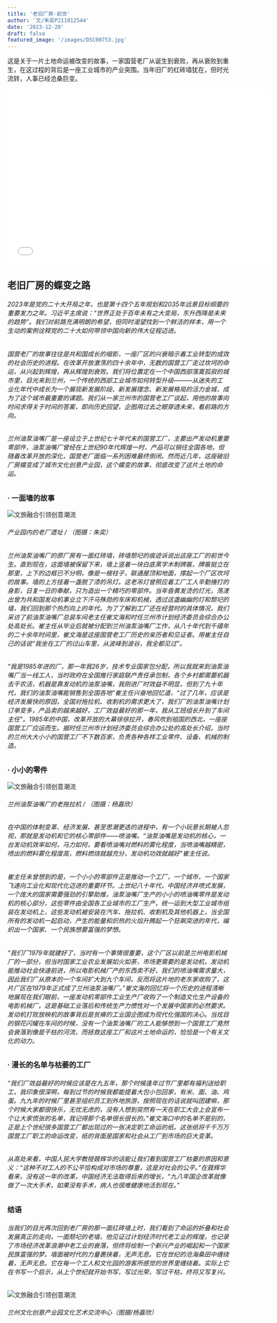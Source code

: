 ```yaml
---
title: '老旧厂房·前世'
author: '文/朱奕P211012544'
date: '2023-12-20'
draft: false
featured_image: '/images/DSC00753.jpg'
---
```


这是关于一片土地命运被改变的故事，一家国营老厂从诞生到衰败，再从衰败到重生，在这过程的背后是一座工业城市的产业突围。当年旧厂的红砖墙犹在，但时光流转，人事已经沧桑巨变。
<iframe src="//player.bilibili.com/player.html?aid=669058884&bvid=BV1oa4y1E7yN&cid=220854408&p=1" scrolling="no" border="0" frameborder="no" framespacing="0" allowfullscreen="true"width="600px" height="400px"> </iframe>

## 老旧厂房的蝶变之路

######  2023年是党的二十大开局之年，也是第十四个五年规划和2035年远景目标纲要的重要发力之年。习近平主席说：“世界正处于百年未有之大变局，东升西降是未来的趋势”。我们对前路充满明朗的希望，但同时渴望找到一个鲜活的样本，用一个生动的案例诠释党的二十大如何带领中国向新的伟大征程迈进。

###### 国营老厂的故事往往是共和国成长的缩影，一座厂区的兴衰暗示着工业转型的成效的社会历史的进程。在改革开放激荡的四十余年中，无数的国营工厂走过坎坷的命运，从兴起到辉煌，再从辉煌到衰败。我们将位置定在一个中国西部落寞孤寂的城市里，目光来到兰州，一个传统的西部工业城市如何转型升级———从迷失的工业化年代中成长为一个展现新发展阶段、新发展理念、新发展格局的活力金城，成为了这个城市最重要的课题。我们从一家兰州市的国营老工厂谈起，用他的故事向时间求得关于时间的答案，即向历史回望，企图用过去之眼穿透未来，看前路的方向。

###### 兰州油泵油嘴厂是一座设立于上世纪七十年代末的国营工厂，主要出产发动机重要零部件，油泵油嘴厂曾经在上世纪90年代辉煌一时，产品可以销往全国各地，但随着改革开放的深化，国营老厂面临一系列困难最终倒闭。然而近几年，这座破旧厂房蝶变成了城市文化创意产业园，这个蝶变的故事，彻底改变了这片土地的命运。

### · 一面墙的故事

![文旅融合引领创意潮流](/images/DSC00750.JPG)
###### 产业园内的老厂遗址 / （图摄：朱奕）

###### 兰州油泵油嘴厂的原厂房有一面红砖墙，砖墙颓圮的痕迹诉说出这座工厂的前世今生。直到现在，这面墙被保留下来，墙上竖着一块白底黑字木制牌匾，牌匾挺立在那里，上下的边框已不分明，像是一根柱子，联通屋顶和地面，撑起一个厂区坎坷的故事。墙的上方挂着一盏脱了漆的吊灯。这老吊灯曾照应着工厂工人辛勤捶打的身影，日复一日的奉献，只为造出一个精巧的零部件。当年昏黄发烫的灯光，荡漾出曾为共和国发动机事业立下汗马殊勋的车床和机械，透过这盏幽幽的灯和颓圮的墙，我们回到那个热烈向上的年代。为了了解到工厂还在经营时的具体情况，我们采访了前油泵油嘴厂总装车间老主任崔文海和时任兰州市计划经济委员会综合办公处高处长。崔主任从毕业后就被分配到兰州油泵油嘴厂工作，从八十年代到千禧年的二十余年时间里，崔文海是这座国营老工厂历史的亲历者和见证者。用崔主任自己的话说“我坐在工厂的过山车里，从波峰到波谷，我全都见过”。

###### “我是1985年进的厂，那一年我26岁，技术专业国家包分配，所以我就来到油泵油嘴厂当一线工人，当时政府在全国推行家庭联产责任承包制，各个乡村都需要机器去干农活，机器是靠发动机的油泵油嘴，我刚进厂时效益不明显，但到了九十年代，我们的油泵油嘴能销售到全国各地”崔主任兴奋地回忆道，“过了几年，应该是经济发展快的原因，全国对拖拉机、收割机的需求更大了，我们厂的油泵油嘴计划订单变多，产品卖的越来越好，工厂效益最好的那一年，我从工班组长升到了车间主任”。1985年的中国，改革开放的大幕徐徐拉开，春风吹到祖国的西北，一座座国营工厂应运而生。据时任兰州市计划经济委员会综合办公处的高处长介绍，当时的兰州大大小小的国营工厂不下数百家，负责各种各样工业零件、设备、机械的制造。

### · 小小的零件
![文旅融合引领创意潮流](/images/DSC00755.JPG)
###### 兰州油泵油嘴厂的老拖拉机 / （图摄：杨嘉欣）
###### 在中国的体制变革、经济发展、甚至思潮更迭的进程中，有一个小玩意长期被人忽视，那就是发动机和它的核心零部件——喷油嘴。“油泵油嘴是发动机的核心，一台发动机效率如何，马力如何，要看喷油嘴对燃料的雾化程度，当喷油嘴越精密，喷出的燃料雾化程度高，燃料燃烧就越充分，发动机功效就越好”崔主任说。
###### 崔主任未曾想到的是，一个小小的零部件正是推动一个工厂，一个城市，一个国家飞速向工业化和现代化迈进的重要环节。上世纪八十年代，中国经济井喷式发展，一个庞大的国家需要强劲的引擎助推，油泵油嘴厂生产的小小的喷油嘴零件是发动机的核心部分，这些零件由全国各工业城市的工厂生产，统一运到大型工业城市组装在发动机上，这些发动机被安装在汽车、拖拉机、收割机及其他机器上，当全国所有的发动机一起启动，产生的能量和炽热的火焰升腾起一个狂飙突进的年代，编织出一个国家、一个民族想要富强的梦想。
###### “我们厂1979年就建好了，当时有一个事情很重要，这个厂区以前是兰州电影机械厂的一部分，但当时国家工业农业发展如火如荼，市场更需要的是发动机，发动机能推动社会快速前进，所以电影机械厂产的东西卖不好，我们的喷油嘴需求量大，因此我们厂从原本的一个车间扩大到九个车间，反而将这片地的老东家收购了，这片厂区在1979年正式成了兰州油泵油嘴厂。”崔文海的回忆将一个历史的进程清晰地展现在我们眼前，一座发动机零部件工业生产厂收购了一个制造文化生产设备的电影机械厂，这是基础工业落后和传统生产力惯性对一个发展中国家的必然要求。发动机打败放映机的故事背后是贫瘠的工业国企图成为现代化强国的决心。当炫目的钢花闪耀在车间的时候，没有一个油泵油嘴厂的工人能够想到一个国营工厂竟然会衰落到像是干枯的河流，而拯救这座工厂和这片土地命运的，恰恰是一个有关文化的动力。

### · 漫长的名单与枯萎的工厂

###### “我们厂效益最好的时候应该是在九五年，那个时候逢年过节厂里都有福利送给职工，我印象很深啊，每到过节的时候我都能提着大包小包回家，有米、面、油、鸡蛋。九九年的时候厂里甚至组织员工到外地旅游，按照现在的话说就叫团建嘛，那个时候大家都很快乐，无忧无虑的，没有人想到突然有一天在职工大会上会宣布一个让大家慌张的名单，我记得那个名单很长很长的。”崔文海口中的名单不是别的，正是上个世纪很多国营工厂都出现过的一张决定职工命运的纸。这张纸将千千万万国营工厂职工的命运改变，纸的背面是国家和社会从工厂到市场的巨大变革。
###### 从高处来看，中国人民大学教授聂辉华的话能让我们看到国营工厂枯萎的原因和意义：“这种不对工人的不公平恰构成对市场的尊重，这是对社会的公平。”在聂辉华看来，没有这一年的改革，中国经济无法取得后来的增长，“九八年国企改革就像做了一次大手术，如果没有手术，病人也很难健康地活到现在。”

### 结语

###### 当我们的目光再次回到老厂房的那一面红砖墙上时，我们看到了命运的折叠和社会发展真正的走向，一面颓圮的老墙，他见证过计划经济时代老工业的辉煌，也记录了市场经济改革浪潮中老工业的衰落，但终将绘制一个新兴产业的崛起和一个国家民族富强的梦。墙面被时代的力量裹挟着，无声无息。它在世纪的沧海桑田中缠绕着，无声无息。它在每一个工人和文化园的游客所感觉的世界里缠绕着。实际上它在书写一个启示，从上个世纪就开始书写，写过光荣，写过干枯，终将又写复兴。
![文旅融合引领创意潮流](/images/C0338T01.JPG)
###### 兰州文化创意产业园文化艺术交流中心（图摄/杨嘉欣）